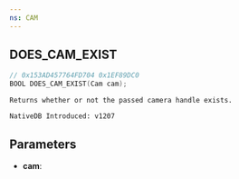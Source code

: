 ```yaml
---
ns: CAM
---
```

## DOES_CAM_EXIST

```c
// 0x153AD457764FD704 0x1EF89DC0
BOOL DOES_CAM_EXIST(Cam cam);
```

```
Returns whether or not the passed camera handle exists.

NativeDB Introduced: v1207
```

## Parameters
* **cam**:
